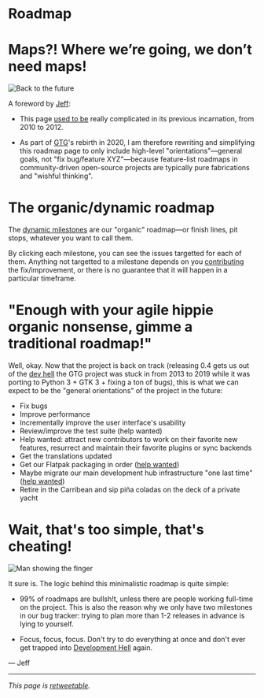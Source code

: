 # Roadmap

# Maps?! Where we’re going, we don’t need maps!

![Back to the future](https://upload.wikimedia.org/wikipedia/en/d/db/Back_to_the_Future_(time_travel_test)_with_Michael_J._Fox_as_Marty_McFly.jpg)

A foreword by [Jeff](https://fortintam.com/en/):

- This page [used to be](pre2020/roadmap_old)
  really complicated in its previous incarnation, from 2010 to 2012.

- As part of [GTG](index)'s rebirth in 2020, I am therefore
  rewriting and simplifying this roadmap page to only include
  high-level "orientations"—general goals, not "fix bug/feature
  XYZ"—because feature-list roadmaps in community-driven open-source
  projects are typically pure fabrications and "wishful thinking".

# The organic/dynamic roadmap

The [dynamic milestones](https://github.com/getting-things-gnome/gtg/milestones/) are
our "organic" roadmap—or finish lines, pit stops, whatever you want to
call them.

By clicking each milestone, you can see the issues targetted for each of
them. Anything not targetted to a milestone depends on you
[contributing](https://github.com/getting-things-gnome/gtg/blob/master/CONTRIBUTING.md)
the fix/improvement, or there is no guarantee that it will happen in a
particular timeframe.

# "Enough with your agile hippie organic nonsense, gimme a traditional roadmap!"

Well, okay. Now that the project is back on track (releasing 0.4 gets us
out of the [dev hell](https://en.wikipedia.org/wiki/Development_hell)
the GTG project was stuck in from 2013 to 2019 while it was porting to
Python 3 + GTK 3 + fixing a ton of bugs), this is what we can expect to
be the "general orientations" of the project in the future:

- Fix bugs
- Improve performance
- Incrementally improve the user interface's usability
- Review/improve the test suite (help wanted)
- Help wanted: attract new contributors to work on their favorite new
  features, resurrect and maintain their favorite plugins or sync
  backends
- Get the translations updated
- Get our Flatpak packaging in order ([help
  wanted](https://github.com/getting-things-gnome/gtg/issues/233))
- Maybe migrate our main development hub infrastructure "one last
  time" ([help
  wanted](https://github.com/getting-things-gnome/gtg/issues/234))
- Retire in the Carribean and sip piña coladas on the deck of a
  private yacht

# Wait, that's too simple, that's cheating!

![Man showing the finger](https://s2.qwant.com/thumbr/0x0/d/6/c2d7061e734786a9fdd8528a9edc866d63fd36eb42d005db4ac414013dc56c/giphy.gif?u=https://media.giphy.com/media/3o85xyklT2t8VVjxxC/giphy.gif&q=0&b=1&p=0&a=1)

It sure is. The logic behind this minimalistic roadmap is quite simple:

- 99% of roadmaps are bullsh!t, unless there are people working
  full-time on the project. This is also the reason why we only have
  two milestones in our bug tracker: trying to plan more than 1-2
  releases in advance is lying to yourself.

- Focus, focus, focus. Don't try to do everything at once and don't
  ever get trapped into [Development
  Hell](https://en.wikipedia.org/wiki/Development_hell) again.

— Jeff

------------------------------------------------------------------------

*This page is
[retweetable](https://twitter.com/GetThingsGNOME/status/1255480955545899008).*

